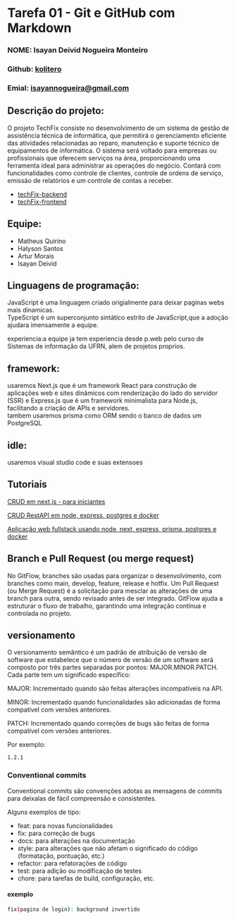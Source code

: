 # Tarefa 01 - Git e GitHub com Markdown

### NOME: Isayan Deivid Nogueira Monteiro

### Github: [kolitero](https://github.com/kolitero)

### Emial: isayannogueira@gmail.com

## Descrição do projeto:
O projeto TechFix consiste no desenvolvimento de um sistema de gestão de assistência técnica de informática, que permitirá o gerenciamento eficiente das atividades relacionadas ao reparo, manutenção e suporte técnico de equipamentos de informática. O sistema será voltado para empresas ou profissionais que oferecem serviços na área, proporcionando uma ferramenta ideal para administrar as operações do negócio. Contará com funcionalidades como controle de clientes, controle de ordens de serviço, emissão de relatórios e um controle de contas a receber.

- [techFix-backend](https://github.com/quirinof/techFix-backend.git)
- [techFix-frontend](https://github.com/quirinof/techFix-frontend.git)

## Equipe:

- Matheus Quirino
- Halyson Santos
- Artur Morais
- Isayan Deivid

## Linguagens de programação:

JavaScript é uma linguagem criado origialmente para deixar paginas webs mais dinamicas.\
TypeScript é um superconjunto sintático estrito de JavaScript,que a adoção ajudara imensamente a equipe.

experiencia:a equipe ja tem experiencia desde p.web pelo curso de Sistemas de informação da UFRN, alem de projetos proprios.

## framework:
 usaremos Next.js que é um framework React para construção de aplicações web e sites dinâmicos com renderização do lado do servidor (SSR) e Express.js que é um framework minimalista para Node.js, facilitando a criação de APIs e servidores.\
 tambem usaremos prisma como ORM sendo o banco de dados
 um PostgreSQL

 ## idle:
 usaremos visual studio code e suas extensoes



## Tutoriais

[CRUD em next.js - para iniciantes](https://youtu.be/iJejohAs9EY?si=n4rTXfRdAr9vxXN2)

[CRUD RestAPI em node, express, postgres e docker](https://youtu.be/TYB-Lz8YGFk?si=ae1uGVRyQTUWahph)

[Aplicação web fullstack usando node, next, express, prisma, postgres e docker](https://www.youtube.com/live/NaqNk2TbeRE?si=q308hzY3aZNWkqTY)

## Branch e Pull Request (ou merge request)
No GitFlow, branches são usadas para organizar o desenvolvimento, com branches como main, develop, feature, release e hotfix. Um Pull Request (ou Merge Request) é a solicitação para mesclar as alterações de uma branch para outra, sendo revisado antes de ser integrado. GitFlow ajuda a estruturar o fluxo de trabalho, garantindo uma integração contínua e controlada no projeto.

## versionamento 

O versionamento semântico é um padrão de atribuição de versão de software que estabelece que o número de versão de um software será composto por três partes separadas por pontos: MAJOR.MINOR.PATCH. Cada parte tem um significado específico:

MAJOR: Incrementado quando são feitas alterações incompatíveis na API.

MINOR: Incrementado quando funcionalidades são adicionadas de forma compatível com versões anteriores.

PATCH: Incrementado quando correções de bugs são feitas de forma compatível com versões anteriores.

Por exemplo:

```
1.2.1
```

### Conventional commits

Conventional commits são convenções adotas as mensagens de commits para deixalas de fácil compreensão e consistentes.

Alguns exemplos de tipo:

- feat: para novas funcionalidades
- fix: para correção de bugs
- docs: para alterações na documentação
- style: para alterações que não afetam o significado do código (formatação, pontuação, etc.)
- refactor: para refatorações de código
- test: para adição ou modificação de testes
- chore: para tarefas de build, configuração, etc.

#### exemplo 

```bash
fix(pagina de login): background invertido
```